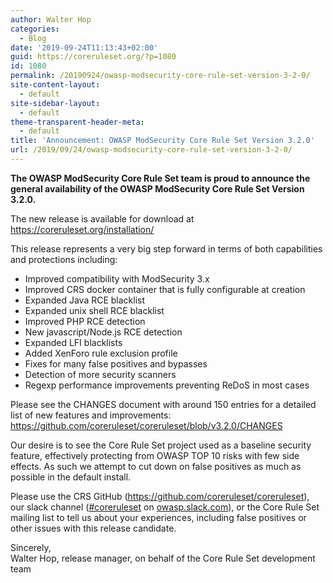 ```yaml
---
author: Walter Hop
categories:
  - Blog
date: '2019-09-24T11:13:43+02:00'
guid: https://coreruleset.org/?p=1080
id: 1080
permalink: /20190924/owasp-modsecurity-core-rule-set-version-3-2-0/
site-content-layout:
  - default
site-sidebar-layout:
  - default
theme-transparent-header-meta:
  - default
title: 'Announcement: OWASP ModSecurity Core Rule Set Version 3.2.0'
url: /2019/09/24/owasp-modsecurity-core-rule-set-version-3-2-0/
---
```



**The OWASP ModSecurity Core Rule Set team is proud to announce the general availability of the OWASP ModSecurity Core Rule Set Version 3.2.0.**

The new release is available for download at [](https://coreruleset.org/installation/)<https://coreruleset.org/installation/>

This release represents a very big step forward in terms of both capabilities and protections including:

- Improved compatibility with ModSecurity 3.x
- Improved CRS docker container that is fully configurable at creation
- Expanded Java RCE blacklist
- Expanded unix shell RCE blacklist
- Improved PHP RCE detection
- New javascript/Node.js RCE detection
- Expanded LFI blacklists
- Added XenForo rule exclusion profile
- Fixes for many false positives and bypasses
- Detection of more security scanners
- Regexp performance improvements preventing ReDoS in most cases

Please see the CHANGES document with around 150 entries for a detailed list of new features and improvements:  
[](https://github.com/coreruleset/coreruleset/blob/v3.2.0/CHANGES)<https://github.com/coreruleset/coreruleset/blob/v3.2.0/CHANGES>  
  
Our desire is to see the Core Rule Set project used as a baseline security feature, effectively protecting from OWASP TOP 10 risks with few side effects. As such we attempt to cut down on false positives as much as possible in the default install.

Please use the CRS GitHub (<https://github.com/coreruleset/coreruleset>), our slack channel ([\#coreruleset](https://owasp.slack.com/archives/CBKGH8A5P) on [owasp.slack.com](http://owasp.slack.com)), or the Core Rule Set mailing list to tell us about your experiences, including false positives or other issues with this release candidate.

Sincerely,   
Walter Hop, release manager, on behalf of the Core Rule Set development team